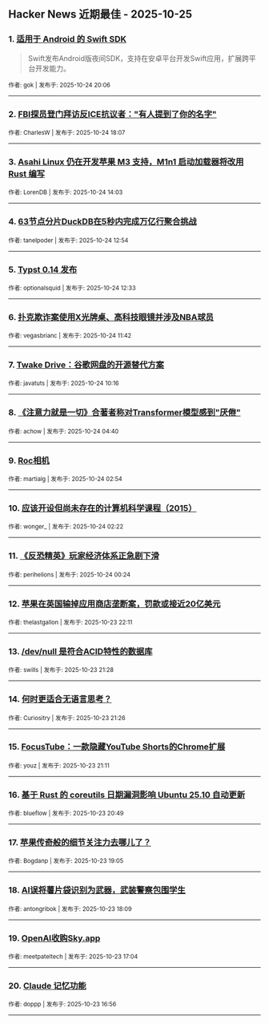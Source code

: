 ## Hacker News 近期最佳 - 2025-10-25


### 1. [适用于 Android 的 Swift SDK](https://news.ycombinator.com/item?id=45698570)
> Swift发布Android版夜间SDK，支持在安卓平台开发Swift应用，扩展跨平台开发能力。

<sub>作者: gok | 发布于: 2025-10-24 20:06</sub>

---

### 2. [FBI探员登门拜访反ICE抗议者："有人提到了你的名字"](https://news.ycombinator.com/item?id=45697395)

<sub>作者: CharlesW | 发布于: 2025-10-24 18:07</sub>

---

### 3. [Asahi Linux 仍在开发苹果 M3 支持，M1n1 启动加载器将改用 Rust 编写](https://news.ycombinator.com/item?id=45694767)

<sub>作者: LorenDB | 发布于: 2025-10-24 14:03</sub>

---

### 4. [63节点分片DuckDB在5秒内完成万亿行聚合挑战](https://news.ycombinator.com/item?id=45694122)

<sub>作者: tanelpoder | 发布于: 2025-10-24 12:54</sub>

---

### 5. [Typst 0.14 发布](https://news.ycombinator.com/item?id=45693978)

<sub>作者: optionalsquid | 发布于: 2025-10-24 12:33</sub>

---

### 6. [扑克欺诈案使用X光牌桌、高科技眼镜并涉及NBA球员](https://news.ycombinator.com/item?id=45693599)

<sub>作者: vegasbrianc | 发布于: 2025-10-24 11:42</sub>

---

### 7. [Twake Drive：谷歌网盘的开源替代方案](https://news.ycombinator.com/item?id=45692984)

<sub>作者: javatuts | 发布于: 2025-10-24 10:16</sub>

---

### 8. [《注意力就是一切》合著者称对Transformer模型感到"厌倦"](https://news.ycombinator.com/item?id=45690840)

<sub>作者: achow | 发布于: 2025-10-24 04:40</sub>

---

### 9. [Roc相机](https://news.ycombinator.com/item?id=45690251)

<sub>作者: martialg | 发布于: 2025-10-24 02:54</sub>

---

### 10. [应该开设但尚未存在的计算机科学课程（2015）](https://news.ycombinator.com/item?id=45690045)

<sub>作者: wonger_ | 发布于: 2025-10-24 02:22</sub>

---

### 11. [《反恐精英》玩家经济体系正急剧下滑](https://news.ycombinator.com/item?id=45689241)

<sub>作者: perihelions | 发布于: 2025-10-24 00:24</sub>

---

### 12. [苹果在英国输掉应用商店垄断案，罚款或接近20亿美元](https://news.ycombinator.com/item?id=45688006)

<sub>作者: thelastgallon | 发布于: 2025-10-23 22:11</sub>

---

### 13. [/dev/null 是符合ACID特性的数据库](https://news.ycombinator.com/item?id=45687458)

<sub>作者: swills | 发布于: 2025-10-23 21:28</sub>

---

### 14. [何时更适合无语言思考？](https://news.ycombinator.com/item?id=45687441)

<sub>作者: Curiositry | 发布于: 2025-10-23 21:26</sub>

---

### 15. [FocusTube：一款隐藏YouTube Shorts的Chrome扩展](https://news.ycombinator.com/item?id=45687227)

<sub>作者: youz | 发布于: 2025-10-23 21:11</sub>

---

### 16. [基于 Rust 的 coreutils 日期漏洞影响 Ubuntu 25.10 自动更新](https://news.ycombinator.com/item?id=45686919)

<sub>作者: blueflow | 发布于: 2025-10-23 20:49</sub>

---

### 17. [苹果传奇般的细节关注力去哪儿了？](https://news.ycombinator.com/item?id=45685551)

<sub>作者: Bogdanp | 发布于: 2025-10-23 19:05</sub>

---

### 18. [AI误将薯片袋识别为武器，武装警察包围学生](https://news.ycombinator.com/item?id=45684934)

<sub>作者: antongribok | 发布于: 2025-10-23 18:09</sub>

---

### 19. [OpenAI收购Sky.app](https://news.ycombinator.com/item?id=45684236)

<sub>作者: meetpateltech | 发布于: 2025-10-23 17:04</sub>

---

### 20. [Claude 记忆功能](https://news.ycombinator.com/item?id=45684134)

<sub>作者: doppp | 发布于: 2025-10-23 16:56</sub>

---
